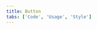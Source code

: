 ```yaml
---
title: Button
tabs: ['Code', 'Usage', 'Style']
---
```



<component 
    name="Primary button"
    component="button"
    variation="button--primary" 
    experimental="true"
    >
</component>
<component 
    name="Secondary button"
    component="button"
    variation="button--secondary" 
    experimental="true"
    >
</component>
<component 
    name="Tertiary button"
    component="button"
    variation="button--tertiary" 
    experimental="true"
    >
</component>
<component 
    name="Ghost button"
    component="button"
    variation="button--ghost" 
    experimental="true"
    >
</component>
<component 
    name="Danger button"
    component="button"
    variation="button--danger--primary" 
    experimental="true"
    >
</component>
<component 
    name="Small primary button"
    component="button"
    variation="button--primary--small" 
    experimental="true"
    >
</component>
<component 
    name="Small secondary button"
    component="button"
    variation="button--secondary--small" 
    experimental="true"
    >
</component>
<component 
    name="Small tertiary button"
    component="button"
    variation="button--tertiary--small" 
    experimental="true"
    >
</component>
<component 
    name="Small ghost button"
    component="button"
    variation="button--ghost--small" 
    experimental="true"
    >
</component>
<component 
    name="Small danger button"
    component="button"
    variation="button--danger--primary--small" 
    experimental="true"
    >
</component>
<component-docs component="button" experimental="true"></component-docs>
